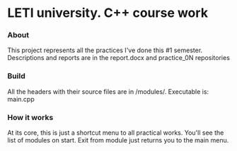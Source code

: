 # LETI university. C++ course work

### About
This project represents all the practices I've done this #1 semester. 
Descriptions and reports are in the report.docx and practice_0N repositories

### Build
All the headers with their source files are in /modules/. Executable is: main.cpp

### How it works
At its core, this is just a shortcut menu to all practical works. 
You'll see the list of modules on start. Exit from module just returns you to the main menu.